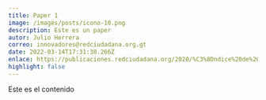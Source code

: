 ```yaml
---
title: Paper 1
image: /images/posts/icono-10.png
description: Este es un paper
autor: Julio Herrera
correo: innovadores@redciudadana.org.gt
date: 2022-03-14T17:31:38.266Z
enlace: https://publicaciones.redciudadana.org/2020/%C3%8Dndice%20de%20Datos%20Abiertos%202019%20-%20Red%20Ciudadana.pdf
highlight: false
---
```

Este es el contenido